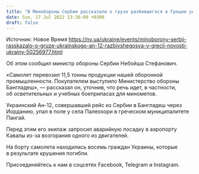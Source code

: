 ```yaml
---
title: "В Минобороны Сербии рассказали о грузе разбившегося в Греции украинского Ан-12"
date: Sun, 17 Jul 2022 13:36:00 +0300
draft: false
---
```

Источник: Новое Время https://nv.ua/ukraine/events/minoborony-serbii-rasskazalo-o-gruze-ukrainskogo-an-12-razbivshegosya-v-grecii-novosti-ukrainy-50256977.html


Об этом сообщил министр обороны Сербии Небойша Стефанович.

«Самолет перевозил 11,5 тонны продукции нашей оборонной промышленности. Покупателем выступило Министерство обороны Бангладеш», — рассказал он, уточнив, что речь идет, в частности, об осветительных и учебных боеприпасах для минометов.

Украинский Ан-12, совершавший рейс из Сербии в Бангладеш через Иорданию, упал в поле у села Палеохори в греческом муниципалитете Пангай. 

Перед этим его экипаж запросил аварийную посадку в аэропорту Кавалы из-за возгорания одного из двигателей.

На борту самолета находились восемь граждан Украины, которые в результате крушения погибли.

Присоединяйтесь к нам в соцсетях Facebook, Telegram и Instagram.

